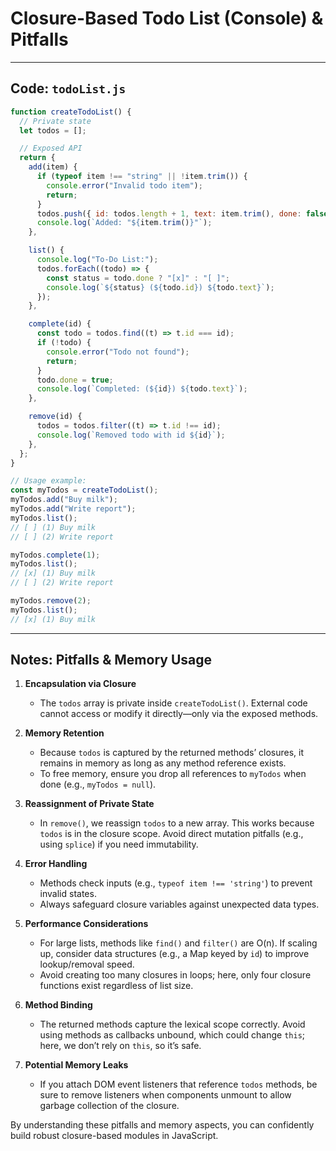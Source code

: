 # Closure-Based Todo List (Console) & Pitfalls

---

## Code: `todoList.js`

```javascript
function createTodoList() {
  // Private state
  let todos = [];

  // Exposed API
  return {
    add(item) {
      if (typeof item !== "string" || !item.trim()) {
        console.error("Invalid todo item");
        return;
      }
      todos.push({ id: todos.length + 1, text: item.trim(), done: false });
      console.log(`Added: "${item.trim()}"`);
    },

    list() {
      console.log("To-Do List:");
      todos.forEach((todo) => {
        const status = todo.done ? "[x]" : "[ ]";
        console.log(`${status} (${todo.id}) ${todo.text}`);
      });
    },

    complete(id) {
      const todo = todos.find((t) => t.id === id);
      if (!todo) {
        console.error("Todo not found");
        return;
      }
      todo.done = true;
      console.log(`Completed: (${id}) ${todo.text}`);
    },

    remove(id) {
      todos = todos.filter((t) => t.id !== id);
      console.log(`Removed todo with id ${id}`);
    },
  };
}

// Usage example:
const myTodos = createTodoList();
myTodos.add("Buy milk");
myTodos.add("Write report");
myTodos.list();
// [ ] (1) Buy milk
// [ ] (2) Write report

myTodos.complete(1);
myTodos.list();
// [x] (1) Buy milk
// [ ] (2) Write report

myTodos.remove(2);
myTodos.list();
// [x] (1) Buy milk
```

---

## Notes: Pitfalls & Memory Usage

1. **Encapsulation via Closure**

   - The `todos` array is private inside `createTodoList()`. External code cannot access or modify it directly—only via the exposed methods.

2. **Memory Retention**

   - Because `todos` is captured by the returned methods’ closures, it remains in memory as long as any method reference exists.
   - To free memory, ensure you drop all references to `myTodos` when done (e.g., `myTodos = null`).

3. **Reassignment of Private State**

   - In `remove()`, we reassign `todos` to a new array. This works because `todos` is in the closure scope. Avoid direct mutation pitfalls (e.g., using `splice`) if you need immutability.

4. **Error Handling**

   - Methods check inputs (e.g., `typeof item !== 'string'`) to prevent invalid states.
   - Always safeguard closure variables against unexpected data types.

5. **Performance Considerations**

   - For large lists, methods like `find()` and `filter()` are O(n). If scaling up, consider data structures (e.g., a Map keyed by `id`) to improve lookup/removal speed.
   - Avoid creating too many closures in loops; here, only four closure functions exist regardless of list size.

6. **Method Binding**

   - The returned methods capture the lexical scope correctly. Avoid using methods as callbacks unbound, which could change `this`; here, we don’t rely on `this`, so it’s safe.

7. **Potential Memory Leaks**
   - If you attach DOM event listeners that reference `todos` methods, be sure to remove listeners when components unmount to allow garbage collection of the closure.

By understanding these pitfalls and memory aspects, you can confidently build robust closure-based modules in JavaScript.
